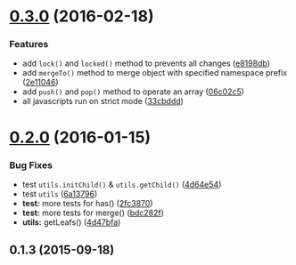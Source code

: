 <a name="0.3.0"></a>
# [0.3.0](https://github.com/leizongmin/node-lei-ns/compare/v0.2.0...v0.3.0) (2016-02-18)


### Features

* add `lock()` and `locked()` method to prevents all changes ([e8198db](https://github.com/leizongmin/node-lei-ns/commit/e8198db))
* add `mergeTo()` method to merge object with specified namespace prefix ([2e11046](https://github.com/leizongmin/node-lei-ns/commit/2e11046))
* add `push()` and `pop()` method to operate an array ([06c02c5](https://github.com/leizongmin/node-lei-ns/commit/06c02c5))
* all javascripts run on strict mode ([33cbddd](https://github.com/leizongmin/node-lei-ns/commit/33cbddd))



<a name="0.2.0"></a>
# [0.2.0](https://github.com/leizongmin/node-lei-ns/compare/v0.1.3...v0.2.0) (2016-01-15)


### Bug Fixes

*  test `utils.initChild()` & `utils.getChild()` ([4d64e54](https://github.com/leizongmin/node-lei-ns/commit/4d64e54))
*  test `utils` ([6a13796](https://github.com/leizongmin/node-lei-ns/commit/6a13796))
* **test:** more tests for has() ([2fc3870](https://github.com/leizongmin/node-lei-ns/commit/2fc3870))
* **test:** more tests for merge() ([bdc282f](https://github.com/leizongmin/node-lei-ns/commit/bdc282f))
* **utils:** getLeafs() ([4d47bfa](https://github.com/leizongmin/node-lei-ns/commit/4d47bfa))



<a name="0.1.3"></a>
## 0.1.3 (2015-09-18)




